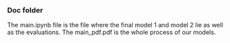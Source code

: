 ### Doc folder

The main.ipynb file is the file where the final model 1 and model 2 lie as well as the evaluations. The main_pdf.pdf is the whole process of our models. 
